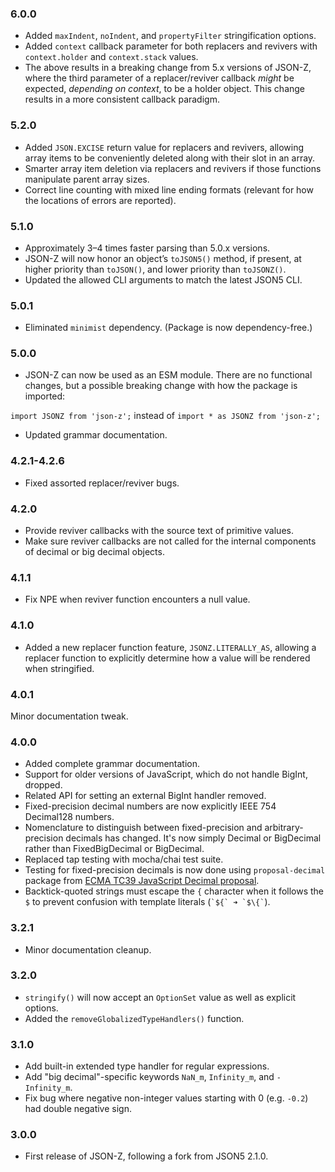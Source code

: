 ### 6.0.0

* Added `maxIndent`, `noIndent`, and `propertyFilter` stringification options.
* Added `context` callback parameter for both replacers and revivers with `context.holder` and `context.stack` values.
* The above results in a breaking change from 5.x versions of JSON-Z, where the third parameter of a replacer/reviver callback _might_ be expected, _depending on context_, to be a holder object. This change results in a more consistent callback paradigm.

### 5.2.0

* Added `JSON.EXCISE` return value for replacers and revivers, allowing array items to be conveniently deleted along with their slot in an array.
* Smarter array item deletion via replacers and revivers if those functions manipulate parent array sizes.
* Correct line counting with mixed line ending formats (relevant for how the locations of errors are reported).

### 5.1.0

* Approximately 3–4 times faster parsing than 5.0.x versions.
* JSON-Z will now honor an object’s `toJSON5()` method, if present, at higher priority than `toJSON()`, and lower priority than `toJSONZ()`.
* Updated the allowed CLI arguments to match the latest JSON5 CLI.

### 5.0.1

* Eliminated `minimist` dependency. (Package is now dependency-free.)

### 5.0.0

* JSON-Z can now be used as an ESM module. There are no functional changes, but a possible breaking change with how the package is imported:

`import JSONZ from 'json-z';` instead of `import * as JSONZ from 'json-z';`
* Updated grammar documentation.

### 4.2.1-4.2.6

* Fixed assorted replacer/reviver bugs.

### 4.2.0

* Provide reviver callbacks with the source text of primitive values.
* Make sure reviver callbacks are not called for the internal components of decimal or big decimal objects.

### 4.1.1

* Fix NPE when reviver function encounters a null value.

### 4.1.0

* Added a new replacer function feature, `JSONZ.LITERALLY_AS`, allowing a replacer function to explicitly determine how a value will be rendered when stringified.

### 4.0.1

Minor documentation tweak.

### 4.0.0

* Added complete grammar documentation.
* Support for older versions of JavaScript, which do not handle BigInt, dropped.
* Related API for setting an external BigInt handler removed.
* Fixed-precision decimal numbers are now explicitly IEEE 754 Decimal128 numbers.
* Nomenclature to distinguish between fixed-precision and arbitrary-precision decimals has changed. It's now simply Decimal or BigDecimal rather than FixedBigDecimal or BigDecimal.
* Replaced tap testing with mocha/chai test suite.
* Testing for fixed-precision decimals is now done using `proposal-decimal` package from [ECMA TC39 JavaScript Decimal proposal](https://github.com/tc39/proposal-decimal).
* Backtick-quoted strings must escape the `{` character when it follows the `$` to prevent confusion with template literals (`` `${` ➜ `$\{` ``).

### 3.2.1

* Minor documentation cleanup.

### 3.2.0

* `stringify()` will now accept an `OptionSet` value as well as explicit options.
* Added the `removeGlobalizedTypeHandlers()` function.

### 3.1.0

* Add built-in extended type handler for regular expressions.
* Add "big decimal"-specific keywords `NaN_m`, `Infinity_m`, and `-Infinity_m`.
* Fix bug where negative non-integer values starting with 0 (e.g. `-0.2`) had double negative sign.

### 3.0.0

* First release of JSON-Z, following a fork from JSON5 2.1.0. 
